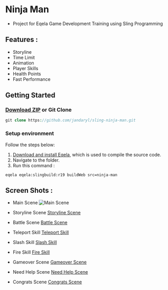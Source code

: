 # Ninja Man
- Project for Eqela Game Development Training using Sling Programming

## Features :

- Storyline
- Time Limit
- Animation
- Player Skills
- Health Points
- Fast Performance

## Getting Started

### [Download ZIP](https://github.com/jandaryl/sling-ninja-man/archive/master.zip) or Git Clone
```php
git clone https://github.com/jandaryl/sling-ninja-man.git
```

### Setup environment

Follow the steps below:

1. [Download and install Eqela](http://www.eqela.com/install), which is used to compile the source code.
2. Navigate to the folder.
3. Run this command :
```
eqela eqela:slingbuild:r19 buildWeb src=ninja-man
```

## Screen Shots :

- Main Scene
![Main Scene](https://i.imgur.com/TEItJzL.png)

- Storyline Scene
[Storyline Scene](https://i.imgur.com/IziB9Em.png)

- Battle Scene
[Battle Scene](https://i.imgur.com/y43k7Nw.png)

- Teleport Skill
[Teleport Skill](https://i.imgur.com/QCkT2kg.png)

- Slash Skill
[Slash Skill](https://i.imgur.com/fUxySSv.png)

- Fire Skill
[Fire Skill](https://i.imgur.com/cRILL9v.png)

- Gameover Scene
[Gameover Scene](https://i.imgur.com/afQeP7K.png)

- Need Help Scene
[Need Help Scene](https://i.imgur.com/uEfBnyZ.png)

- Congrats Scene
[Congrats Scene](https://i.imgur.com/YmtiLpx.png)


